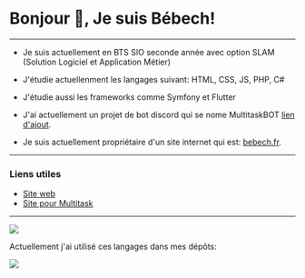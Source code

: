 # Bonjour 👋, Je suis Bébech!
-------------------------------------------------------------------------------
- Je suis actuellement en BTS SIO seconde année avec option SLAM (Solution Logiciel et Application Métier)
- J'étudie actuellenment les langages suivant: HTML, CSS, JS, PHP, C#
- J'étudie aussi les frameworks comme Symfony et Flutter

- J'ai actuellement un projet de bot discord qui se nome MultitaskBOT [lien d'ajout](https://urlz.fr/kaE2).
- Je suis actuellement propriétaire d'un site internet qui est: [bebech.fr](https://www.bebech.fr).
------------------------------------------------------------------------------
### Liens utiles

- [Site web](https://www.bebech.fr)
- [Site pour Multitask](https://multitask.bebech.fr/)
------------------------------------------------------------------------------

<img src="https://github-readme-stats.vercel.app/api?username=Mathbech&show_icons=true&theme=tokyonight">

Actuellement j'ai utilisé ces langages dans mes dépôts:

<img align='center' src='https://github-readme-stats.vercel.app/api/top-langs?username=Mathbech&show_icons=true&locale=en&layout=compact'>

<!---
Mathbech/Mathbech is a ✨ special ✨ repository because its `README.md` (this file) appears on your GitHub profile.
You can click the Preview link to take a look at your changes.
--->
